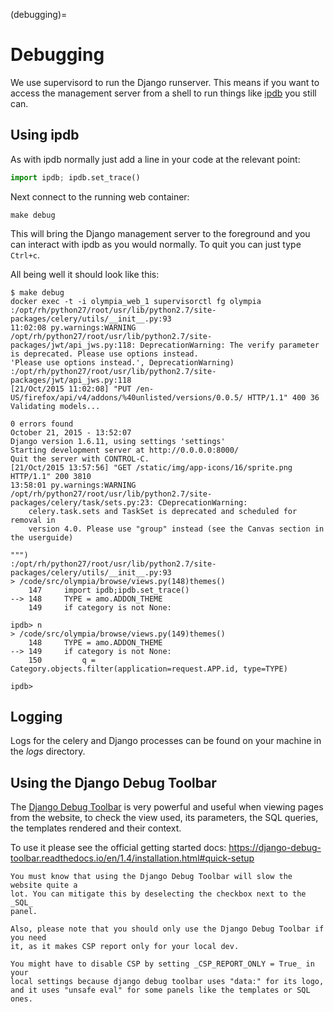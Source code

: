 (debugging)=

# Debugging

We use supervisord to run the Django runserver.
This means if you want to access the management server
from a shell to run things like [ipdb] you still can.

## Using ipdb

As with ipdb normally just add a line in your code at the relevant point:

```python
import ipdb; ipdb.set_trace()
```

Next connect to the running web container:

```
make debug
```

This will bring the Django management server to the foreground and you
can interact with ipdb as you would normally. To quit you can just type
`Ctrl+c`.

All being well it should look like this:

```
$ make debug
docker exec -t -i olympia_web_1 supervisorctl fg olympia
:/opt/rh/python27/root/usr/lib/python2.7/site-packages/celery/utils/__init__.py:93
11:02:08 py.warnings:WARNING /opt/rh/python27/root/usr/lib/python2.7/site-packages/jwt/api_jws.py:118: DeprecationWarning: The verify parameter is deprecated. Please use options instead.
'Please use options instead.', DeprecationWarning)
:/opt/rh/python27/root/usr/lib/python2.7/site-packages/jwt/api_jws.py:118
[21/Oct/2015 11:02:08] "PUT /en-US/firefox/api/v4/addons/%40unlisted/versions/0.0.5/ HTTP/1.1" 400 36
Validating models...

0 errors found
October 21, 2015 - 13:52:07
Django version 1.6.11, using settings 'settings'
Starting development server at http://0.0.0.0:8000/
Quit the server with CONTROL-C.
[21/Oct/2015 13:57:56] "GET /static/img/app-icons/16/sprite.png HTTP/1.1" 200 3810
13:58:01 py.warnings:WARNING /opt/rh/python27/root/usr/lib/python2.7/site-packages/celery/task/sets.py:23: CDeprecationWarning:
    celery.task.sets and TaskSet is deprecated and scheduled for removal in
    version 4.0. Please use "group" instead (see the Canvas section in the userguide)

""")
:/opt/rh/python27/root/usr/lib/python2.7/site-packages/celery/utils/__init__.py:93
> /code/src/olympia/browse/views.py(148)themes()
    147     import ipdb;ipdb.set_trace()
--> 148     TYPE = amo.ADDON_THEME
    149     if category is not None:

ipdb> n
> /code/src/olympia/browse/views.py(149)themes()
    148     TYPE = amo.ADDON_THEME
--> 149     if category is not None:
    150         q = Category.objects.filter(application=request.APP.id, type=TYPE)

ipdb>
```

## Logging

Logs for the celery and Django processes can be found on your machine in the
_logs_ directory.

## Using the Django Debug Toolbar

The [Django Debug Toolbar] is very powerful and useful when viewing pages from
the website, to check the view used, its parameters, the SQL queries, the
templates rendered and their context.

To use it please see the official getting started docs: <https://django-debug-toolbar.readthedocs.io/en/1.4/installation.html#quick-setup>

```{admonition} Impact on performance
You must know that using the Django Debug Toolbar will slow the website quite a
lot. You can mitigate this by deselecting the checkbox next to the _SQL_
panel.

Also, please note that you should only use the Django Debug Toolbar if you need
it, as it makes CSP report only for your local dev.
```

```{admonition} CSP policies
You might have to disable CSP by setting _CSP_REPORT_ONLY = True_ in your
local settings because django debug toolbar uses "data:" for its logo,
and it uses "unsafe eval" for some panels like the templates or SQL ones.
```

[django debug toolbar]: http://django-debug-toolbar.readthedocs.io/
[ipdb]: https://pypi.python.org/pypi/ipdb
